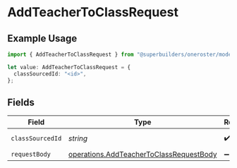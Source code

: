 # AddTeacherToClassRequest

## Example Usage

```typescript
import { AddTeacherToClassRequest } from "@superbuilders/oneroster/models/operations";

let value: AddTeacherToClassRequest = {
  classSourcedId: "<id>",
};
```

## Fields

| Field                                                                                              | Type                                                                                               | Required                                                                                           | Description                                                                                        |
| -------------------------------------------------------------------------------------------------- | -------------------------------------------------------------------------------------------------- | -------------------------------------------------------------------------------------------------- | -------------------------------------------------------------------------------------------------- |
| `classSourcedId`                                                                                   | *string*                                                                                           | :heavy_check_mark:                                                                                 | Class sourcedId                                                                                    |
| `requestBody`                                                                                      | [operations.AddTeacherToClassRequestBody](../../models/operations/addteachertoclassrequestbody.md) | :heavy_minus_sign:                                                                                 | N/A                                                                                                |